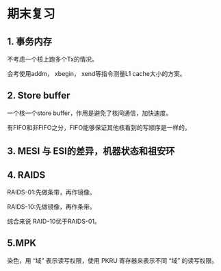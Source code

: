 # 期末复习

## 1. 事务内存

不考虑一个核上跑多个Tx的情况。

会考使用addm， xbegin， xend等指令测量L1 cache大小的方案。

## 2. Store buffer

一个核一个store buffer，作用是避免了核间通信，加快速度。

有FIFO和非FIFO之分，FIFO能够保证其他核看到的写顺序是一样的。

## 3. MESI 与 ESI的差异，机器状态和祖安环

## 4. RAIDS

RAIDS-01:先做条带，再作镜像。

RAIDS-10:先做镜像，再作条带。

综合来说 RAID-10优于RAIDS-01。

## 5.MPK

染色，用 “域” 表示读写权限，使用 PKRU 寄存器来表示不同 “域” 的读写权限。